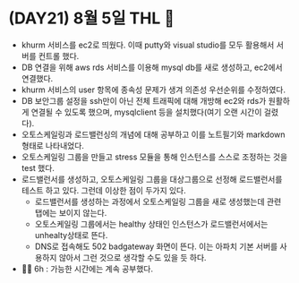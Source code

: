 # (DAY21) 8월 5일 THL 🤞

 - khurm 서비스를 ec2로 띄웠다. 이때 putty와 visual studio를 모두 활용해서 서버를 컨트롤 했다.
 - DB 연결을 위해 aws rds 서비스를 이용해 mysql db를 새로 생성하고, ec2에서 연결했다.
 - khurm 서비스의 user 항목에 종속성 문제가 생겨 의존성 우선순위를 수정하였다.
 - DB 보안그룹 설정을 ssh만이 아닌 전체 트래픽에 대해 개방해 ec2와 rds가 원활하게 연결될 수 있도록 했으며, mysqlclient 등을 설치했다(여기 오랜 시간이 걸렸다).
 - 오토스케일링과 로드밸런싱의 개념에 대해 공부하고 이를 노트필기와 markdown 형태로 나타내었다.
 - 오토스케일링 그룹을 만들고 stress 모듈을 통해 인스턴스를 스스로 조정하는 것을 test 했다.
 - 로드밸런서를 생성하고, 오토스케일링 그룹을 대상그룹으로 선정해 로드밸런서를 테스트 하고 있다. 그런데 이상한 점이 두가지 있다.
   - 로드밸런서를 생성하는 과정에서 오토스케일링 그룹을 새로 생성했는데 관련 탭에는 보이지 않는다.
   - 오토스케일링 그룹에서는 healthy 상태인 인스턴스가 로드밸런서에서는 unhealty상태로 뜬다.
   - DNS로 접속해도 502 badgateway 화면이 뜬다. 이는 아파치 기본 서버를 사용하지 않아서 그런 것으로 생각할 수도 있을 듯 하다. 
 - 🏃‍♀️ 6h : 가능한 시간에는 계속 공부했다.
